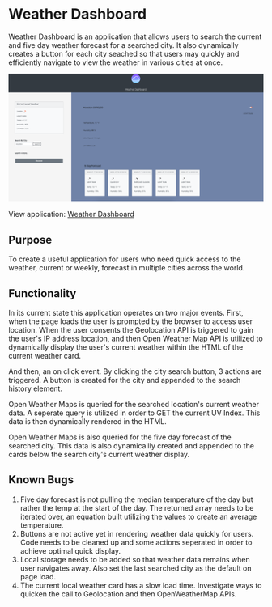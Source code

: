 # Weather Dashboard

Weather Dashboard is an application that allows users to search the current and five day weather forecast for a searched city. It also dynamically creates a button for each city seached so that users may quickly and efficiently navigate to view the weather in various cities at once.

![Weather Dashboard Application](./Weather-Dashboard.png)

View application: [Weather Dashboard](https://kaitlyncarlson.github.io/Weather-Dashboard/ "Weather Dashboard")

## Purpose

To create a useful application for users who need quick access to the weather, current or weekly, forecast in multiple cities across the world.

## Functionality

In its current state this application operates on two major events. First, when the page loads the user is prompted by the browser to access user location. When the user consents the Geolocation API is triggered to gain the user's IP address location, and then Open Weather Map API is utilized to dynamically display the user's current weather within the HTML of the current weather card.

And then, an on click event. By clicking the city search button, 3 actions are triggered. A button is created for the city and appended to the search history element.

Open Weather Maps is queried for the searched location's current weather data. A seperate query is utilized in order to GET the current UV Index. This data is then dynamically rendered in the HTML.

Open Weather Maps is also queried for the five day forecast of the searched city. This data is also dynamicallly created and appended to the cards below the search city's current weather display.

## Known Bugs

1. Five day forecast is not pulling the median temperature of the day but rather the temp at the start of the day. The returned array needs to be iterated over, an equation built utilizing the values to create an average temperature.
2. Buttons are not active yet in rendering weather data quickly for users. Code needs to be cleaned up and some actions seperated in order to achieve optimal quick display.
3. Local storage needs to be added so that weather data remains when user navigates away. Also set the last searched city as the default on page load.
4. The current local weather card has a slow load time. Investigate ways to quicken the call to Geolocation and then OpenWeatherMap APIs.
